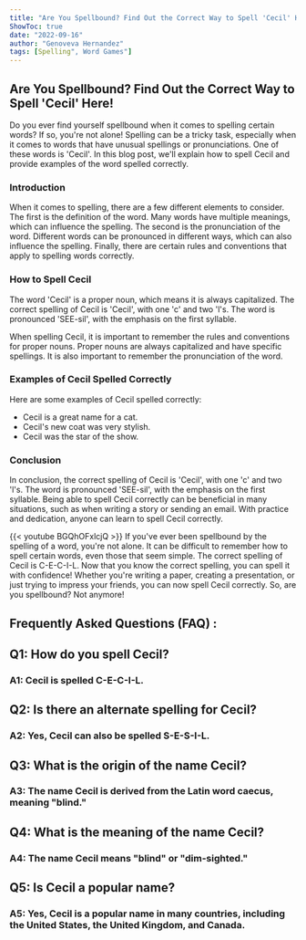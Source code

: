 ```yaml
---
title: "Are You Spellbound? Find Out the Correct Way to Spell 'Cecil' Here!"
ShowToc: true 
date: "2022-09-16"
author: "Genoveva Hernandez" 
tags: [Spelling", Word Games"]
---
```

## Are You Spellbound? Find Out the Correct Way to Spell 'Cecil' Here!
Do you ever find yourself spellbound when it comes to spelling certain words? If so, you're not alone! Spelling can be a tricky task, especially when it comes to words that have unusual spellings or pronunciations. One of these words is 'Cecil'. In this blog post, we'll explain how to spell Cecil and provide examples of the word spelled correctly.

### Introduction
When it comes to spelling, there are a few different elements to consider. The first is the definition of the word. Many words have multiple meanings, which can influence the spelling. The second is the pronunciation of the word. Different words can be pronounced in different ways, which can also influence the spelling. Finally, there are certain rules and conventions that apply to spelling words correctly. 

### How to Spell Cecil
The word 'Cecil' is a proper noun, which means it is always capitalized. The correct spelling of Cecil is 'Cecil', with one 'c' and two 'l's. The word is pronounced 'SEE-sil', with the emphasis on the first syllable. 

When spelling Cecil, it is important to remember the rules and conventions for proper nouns. Proper nouns are always capitalized and have specific spellings. It is also important to remember the pronunciation of the word. 

### Examples of Cecil Spelled Correctly
Here are some examples of Cecil spelled correctly:

- Cecil is a great name for a cat.
- Cecil's new coat was very stylish.
- Cecil was the star of the show.

### Conclusion
In conclusion, the correct spelling of Cecil is 'Cecil', with one 'c' and two 'l's. The word is pronounced 'SEE-sil', with the emphasis on the first syllable. Being able to spell Cecil correctly can be beneficial in many situations, such as when writing a story or sending an email. With practice and dedication, anyone can learn to spell Cecil correctly.

{{< youtube BGQhOFxlcjQ >}} 
If you've ever been spellbound by the spelling of a word, you're not alone. It can be difficult to remember how to spell certain words, even those that seem simple. The correct spelling of Cecil is C-E-C-I-L. Now that you know the correct spelling, you can spell it with confidence! Whether you're writing a paper, creating a presentation, or just trying to impress your friends, you can now spell Cecil correctly. So, are you spellbound? Not anymore!

## Frequently Asked Questions (FAQ) :
<h2>Q1: How do you spell Cecil?</h2>

<h3>A1: Cecil is spelled C-E-C-I-L.</h3>

<h2>Q2: Is there an alternate spelling for Cecil?</h2>

<h3>A2: Yes, Cecil can also be spelled S-E-S-I-L.</h3>

<h2>Q3: What is the origin of the name Cecil?</h2>

<h3>A3: The name Cecil is derived from the Latin word caecus, meaning "blind."</h3>

<h2>Q4: What is the meaning of the name Cecil?</h2>

<h3>A4: The name Cecil means "blind" or "dim-sighted."</h3>

<h2>Q5: Is Cecil a popular name?</h2>

<h3>A5: Yes, Cecil is a popular name in many countries, including the United States, the United Kingdom, and Canada.</h3>





